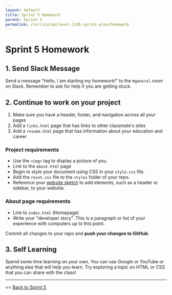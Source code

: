 ```yaml
---
layout: default
title: Sprint 5 Homework
parent: Sprint 5
permalink: /curriculum/level-1/05-sprint-plan/homework
---
```



# Sprint 5 Homework

## 1. Send Slack Message

Send a message “Hello, I am starting my homework!” to the `#general` room on Slack.  Remember to ask for help if you are getting stuck.

## 2. Continue to work on your project

1. Make sure you have a header, footer, and navigation across all your pages
2. Add a `links.html` page that has links to other classmate's sites
3. Add a `resume.html` page that has information about your education and career

### Project requirements

* Use the `<img>` tag to display a picture of you.
* Link to the `about.html` page
* Begin to style your document using CSS in your `style.css` file.
* Add the `reset.css` file to the `styles` folder of your repo.
* Reference your [website sketch](../../../../modules/using-css-to-style-html) to add elements, such as a header or sidebar, to your website.

### About page requirements

* Link to `index.html` (Homepage)
* Write your "developer story". This is a paragraph or list of your experience with computers up to this point.

Commit all changes to your repo and **push your changes to GitHub**.

## 3. Self Learning

Spend some time learning on your own. You can use Google or YouTube or anything else that will help you learn. Try exploring a topic on HTML or CSS that you can share with the class!

---
<< [Back to Sprint 5](../../05-sprint-plan)
